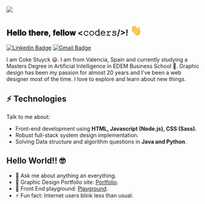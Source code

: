<img src="https://cdn.prod.website-files.com/65f1f380796af02ae8b5fa68/667c274dca93ab782c5da7ee_hero-avatar-circle.png" width="250px">
<h2> 𝐇𝐞𝐥𝐥𝐨 𝐭𝐡𝐞𝐫𝐞, 𝐟𝐞𝐥𝐥𝐨𝐰 <𝚌𝚘𝚍𝚎𝚛𝚜/>! <img src="https://raw.githubusercontent.com/ABSphreak/ABSphreak/master/gifs/Hi.gif" width="30px"></h2>

[![Linkedin Badge](https://img.shields.io/badge/-cokestuyck-blue?style=flat-square&logo=Linkedin&logoColor=white&link=https://www.linkedin.com/in/cokestuyck/)](https://www.linkedin.com/in/cokestuyck/)
[![Gmail Badge](https://img.shields.io/badge/-coke.stuyck@gmail.com-c14438?style=flat-square&logo=Gmail&logoColor=white&link=mailto:coke.stuyck@gmail.com)](mailto:coke.stuyck@gmail.com)

I am Coke Stuyck 😃. I am from Valencia, Spain and currently studying a Masters Degree in Artificial Intelligence in EDEM Business School 🏫. Graphic design has been my passion for almost 20 years and I've been a web designer most of the time. I love to explore and learn about new things.

## ⚡ Technologies
Talk to me about:
- Front-end development using **HTML, Javascript (Node.js), CSS (Sass).**
- Robust full-stack system design implementation.
- Solving Data structure and algorithm questions in **Java and Python**.
## Hello World!! 🤓
- 💬 Ask me about anything an everything.
- 🎯 Graphic Design Portfolio site: [Portfolio](https://cokestuyck.webflow.io/).
- 👾 Front End playground: [Playground](https://github.com/cokecancook/cokecancook.github.io/).
- ⚡ Fun fact: Internet users blink less than usual.
